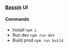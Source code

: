 ### [Bassin](https://github.com/duckaxe/bassin) UI

#### Commands

* Install `npm i`
* Run dev `npm run dev`
* Build prod `npm run build`